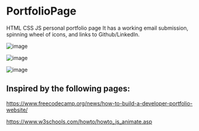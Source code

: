 # PortfolioPage
HTML CSS JS personal portfolio page
It has a working email submission, spinning wheel of icons, and links to Github/LinkedIn.

![image](https://github.com/aberenyi73/PortfolioPage/assets/6110710/eeae1487-b2ba-47b9-b855-d50d93dcb871)

![image](https://github.com/aberenyi73/PortfolioPage/assets/6110710/781580d5-d3ef-460d-bb7e-ca3fd565e040)

![image](https://github.com/aberenyi73/PortfolioPage/assets/6110710/4a830042-eb8e-4d50-8cef-b3f6126d0500)


## Inspired by the following pages:

https://www.freecodecamp.org/news/how-to-build-a-developer-portfolio-website/

https://www.w3schools.com/howto/howto_js_animate.asp

